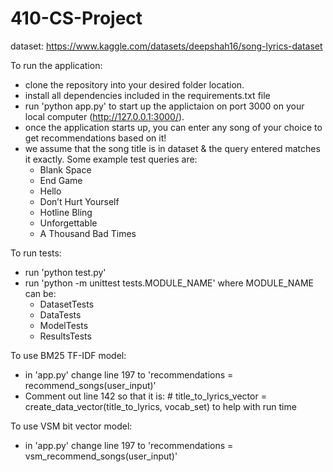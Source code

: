 # 410-CS-Project

dataset: https://www.kaggle.com/datasets/deepshah16/song-lyrics-dataset


To run the application:
- clone the repository into your desired folder location.
- install all dependencies included in the requirements.txt file
- run 'python app.py' to start up the applictaion on port 3000 on your local computer (http://127.0.0.1:3000/).
- once the application starts up, you can enter any song of your choice to get recommendations based on it!
- we assume that the song title is in dataset & the query entered matches it exactly. Some example test queries are:
   * Blank Space
   * End Game
   * Hello
   * Don’t Hurt Yourself
   * Hotline Bling
   * Unforgettable
   * A Thousand Bad Times

To run tests:
- run 'python test.py'
- run 'python -m unittest tests.MODULE_NAME'
   where MODULE_NAME can be:
   - DatasetTests
   - DataTests
   - ModelTests
   - ResultsTests

To use BM25 TF-IDF model:
- in 'app.py' change line 197 to 'recommendations = recommend_songs(user_input)'
- Comment out line 142 so that it is: # title_to_lyrics_vector = create_data_vector(title_to_lyrics, vocab_set) to help with run time

To use VSM bit vector model:
- in 'app.py' change line 197 to 'recommendations = vsm_recommend_songs(user_input)'
